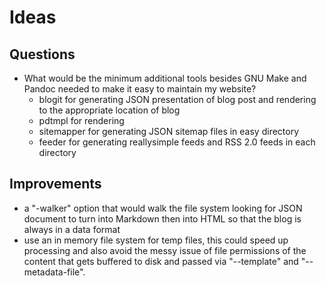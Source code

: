 
Ideas
=====

Questions
---------

- What would be the minimum additional tools besides GNU Make and Pandoc needed to make it easy to maintain my website?
    - blogit for generating JSON presentation of blog post and rendering to the appropriate location of blog
    - pdtmpl for rendering
    - sitemapper for generating JSON sitemap files in easy directory
    - feeder for generating reallysimple feeds and RSS 2.0 feeds in each directory


Improvements
------------

- a "-walker" option that would walk the file system looking for JSON document to turn into Markdown then into HTML so that the blog is always in a data format
- use an in memory file system for temp files, this could speed up processing and also avoid the messy issue of file permissions of the content that gets buffered to disk and passed via "--template" and "--metadata-file".


